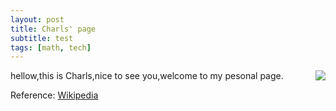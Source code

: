 ```yaml
---
layout: post
title: Charls' page
subtitle: test
tags: [math, tech]
---
```


<img style="float: right" src="../assets/monkey-typewriter.jpg">

hellow,this is Charls,nice to see you,welcome to my pesonal page.


Reference: [Wikipedia](https://en.wikipedia.org/wiki/Infinite_monkey_theorem)
